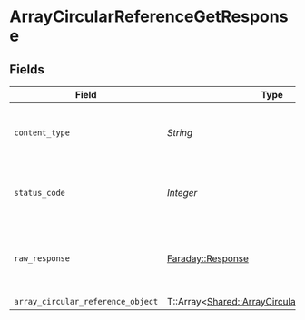 # ArrayCircularReferenceGetResponse


## Fields

| Field                                                                                                 | Type                                                                                                  | Required                                                                                              | Description                                                                                           |
| ----------------------------------------------------------------------------------------------------- | ----------------------------------------------------------------------------------------------------- | ----------------------------------------------------------------------------------------------------- | ----------------------------------------------------------------------------------------------------- |
| `content_type`                                                                                        | *String*                                                                                              | :heavy_check_mark:                                                                                    | HTTP response content type for this operation                                                         |
| `status_code`                                                                                         | *Integer*                                                                                             | :heavy_check_mark:                                                                                    | HTTP response status code for this operation                                                          |
| `raw_response`                                                                                        | [Faraday::Response](https://www.rubydoc.info/gems/faraday/Faraday/Response)                           | :heavy_check_mark:                                                                                    | Raw HTTP response; suitable for custom response parsing                                               |
| `array_circular_reference_object`                                                                     | T::Array<[Shared::ArrayCircularReferenceObject](../../models/shared/arraycircularreferenceobject.md)> | :heavy_minus_sign:                                                                                    | OK                                                                                                    |